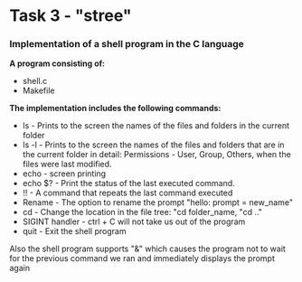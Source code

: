 <h1> Task 3 - "stree" </h1>

<h3> Implementation of a shell program in the C language </h3>

**A program consisting of:**

- shell.c
- Makefile


**The implementation includes the following commands:**

- ls - Prints to the screen the names of the files and folders in the current folder
- ls -l - Prints to the screen the names of the files and folders that are in the current folder in detail: Permissions - User, Group, Others, when the files were last modified.
- echo - screen printing
- echo $? - Print the status of the last executed command.
- !! - A command that repeats the last command executed
- Rename - The option to rename the prompt "hello: prompt = new_name"
- cd - Change the location in the file tree: "cd folder_name, "cd .."
- SIGINT handler - ctrl + C will not take us out of the program
- quit - Exit the shell program


Also the shell program supports "&" which causes the program not to wait for the previous command we ran and immediately displays the prompt again